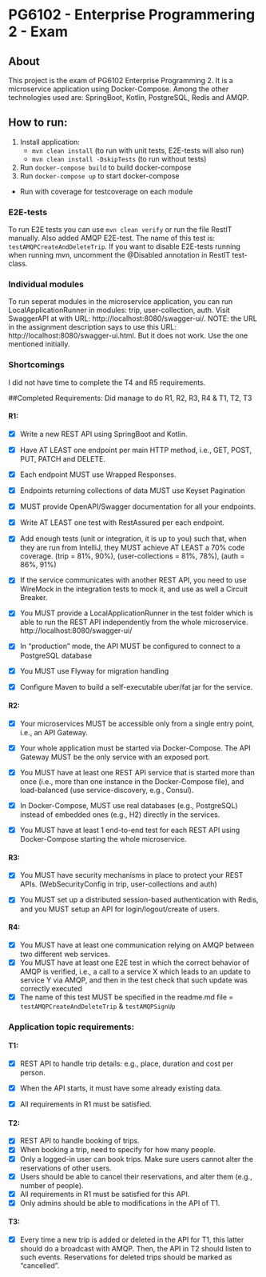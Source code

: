 

# PG6102 - Enterprise Programmering 2 - Exam


## About
This project is the exam of PG6102 Enterprise Programming 2. It is a microservice application using Docker-Compose. Among the other technologies used are: SpringBoot, Kotlin, PostgreSQL, Redis and AMQP. 


## How to run: 
1. Install application:
    * `mvn clean install` (to run with unit tests, E2E-tests will also run)
    * `mvn clean install -DskipTests` (to run without tests)
2. Run `docker-compose build` to build docker-compose
3. Run `docker-compose up` to start docker-compose
* Run with coverage for testcoverage on each module

### E2E-tests
To run E2E tests you can use `mvn clean verify` or run the file RestIT manually.
Also added AMQP E2E-test. The name of this test is: `testAMQPCreateAndDeleteTrip`. If you want to disable E2E-tests running when running mvn, uncomment the @Disabled annotation in RestIT test-class.

### Individual modules
To run seperat modules in the microservice application, you can run LocalApplicationRunner in modules: trip, user-collection, auth.
Visit SwaggerAPI at with URL: http://localhost:8080/swagger-ui/. 
NOTE: the URL in the assignment description says to use this URL: http://localhost:8080/swagger-ui.html. But it does not work. Use the one mentioned initially.

### Shortcomings
I did not have time to complete the T4 and R5 requirements. 

##Completed Requirements:
Did manage to do R1, R2, R3, R4 & T1, T2, T3
#### R1:
- [x] Write a new REST API using SpringBoot and Kotlin.
- [x] Have AT LEAST one endpoint per main HTTP method, i.e., GET, POST, PUT, PATCH and DELETE.
- [x] Each endpoint MUST use Wrapped Responses.
- [x] Endpoints returning collections of data MUST use Keyset Pagination
- [x] MUST provide OpenAPI/Swagger documentation for all your endpoints.
- [x] Write AT LEAST one test with RestAssured per each endpoint.
- [x] Add enough tests (unit or integration, it is up to you) such that, when they are run from IntelliJ,
      they MUST achieve AT LEAST a 70% code coverage. (trip = 81%, 90%), (user-collections = 81%, 78%), (auth = 86%, 91%)
- [x] If the service communicates with another REST API, you need to use WireMock in the integration
      tests to mock it, and use as well a Circuit Breaker.
- [x] You MUST provide a LocalApplicationRunner in the test folder which is able to run the REST API
      independently from the whole microservice. http://localhost:8080/swagger-ui/
- [x] In “production” mode, the API MUST be configured to connect to a PostgreSQL database
- [x] You MUST use Flyway for migration handling
- [x] Configure Maven to build a self-executable uber/fat jar for the service.
       
       
#### R2:
- [x] Your microservices MUST be accessible only from a single entry point, i.e., an API Gateway.
- [x] Your whole application must be started via Docker-Compose. The API Gateway MUST be the only
      service with an exposed port.
- [x] You MUST have at least one REST API service that is started more than once (i.e., more than one
      instance in the Docker-Compose file), and load-balanced (use service-discovery, e.g., Consul).
- [x] In Docker-Compose, MUST use real databases (e.g., PostgreSQL) instead of embedded ones (e.g.,
      H2) directly in the services.
- [x] You MUST have at least 1 end-to-end test for each REST API using Docker-Compose starting the
      whole microservice.
      
      
#### R3:
- [x] You MUST have security mechanisms in place to protect your REST APIs. (WebSecurityConfig in trip, user-collections and auth)
- [x] You MUST set up a distributed session-based authentication with Redis, and you MUST setup an API for login/logout/create of users.


#### R4:
- [x] You MUST have at least one communication relying on AMQP between two different web services.
- [x] You MUST have at least one E2E test in which the correct behavior of AMQP is verified, i.e., a call to a service X which leads to an update to service Y via AMQP, and then in the test check that such update was correctly executed
- [x] The name of this test MUST be specified in the readme.md file = `testAMQPCreateAndDeleteTrip` & `testAMQPSignUp`

### Application topic requirements: 
#### T1:
- [x] REST API to handle trip details: e.g., place, duration and cost per person.
- [x] When the API starts, it must have some already existing data.
- [x] All requirements in R1 must be satisfied.


#### T2:
- [x] REST API to handle booking of trips.
- [x] When booking a trip, need to specify for how many people.
- [x] Only a logged-in user can book trips. Make sure users cannot alter the reservations of other users.
- [x] Users should be able to cancel their reservations, and alter them (e.g., number of people).
- [x] All requirements in R1 must be satisfied for this API.
- [x] Only admins should be able to modifications in the API of T1.

#### T3:
- [x] Every time a new trip is added or deleted in the API for T1, this latter should do a broadcast with AMQP. Then, the API in T2 should listen to such events. Reservations for deleted trips should be marked as “cancelled”.




